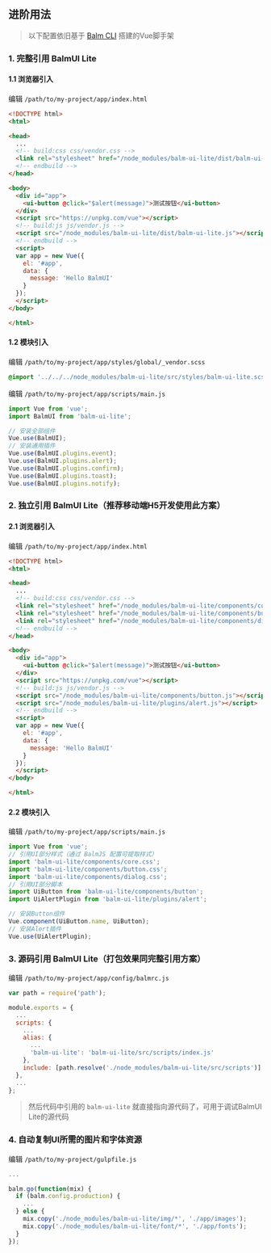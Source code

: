 ## 进阶用法

> 以下配置依旧基于 [Balm CLI](https://github.com/balmjs/balm-cli) 搭建的Vue脚手架

### 1. 完整引用 BalmUI Lite

#### 1.1 浏览器引入

编辑 `/path/to/my-project/app/index.html`

```html
<!DOCTYPE html>
<html>

<head>
  ...
  <!-- build:css css/vendor.css -->
  <link rel="stylesheet" href="/node_modules/balm-ui-lite/dist/balm-ui-lite.css">
  <!-- endbuild -->
</head>

<body>
  <div id="app">
    <ui-button @click="$alert(message)">测试按钮</ui-button>
  </div>
  <script src="https://unpkg.com/vue"></script>
  <!-- build:js js/vendor.js -->
  <script src="/node_modules/balm-ui-lite/dist/balm-ui-lite.js"></script>
  <!-- endbuild -->
  <script>
  var app = new Vue({
    el: '#app',
    data: {
      message: 'Hello BalmUI'
    }
  });
  </script>
</body>

</html>
```

#### 1.2 模块引入

编辑 `/path/to/my-project/app/styles/global/_vendor.scss`

```css
@import '../../../node_modules/balm-ui-lite/src/styles/balm-ui-lite.scss';
```

编辑 `/path/to/my-project/app/scripts/main.js`

```js
import Vue from 'vue';
import BalmUI from 'balm-ui-lite';

// 安装全部组件
Vue.use(BalmUI);
// 安装通用插件
Vue.use(BalmUI.plugins.event);
Vue.use(BalmUI.plugins.alert);
Vue.use(BalmUI.plugins.confirm);
Vue.use(BalmUI.plugins.toast);
Vue.use(BalmUI.plugins.notify);
```

### 2. 独立引用 BalmUI Lite（推荐移动端H5开发使用此方案）

#### 2.1 浏览器引入

编辑 `/path/to/my-project/app/index.html`

```html
<!DOCTYPE html>
<html>

<head>
  ...
  <!-- build:css css/vendor.css -->
  <link rel="stylesheet" href="/node_modules/balm-ui-lite/components/core.css">
  <link rel="stylesheet" href="/node_modules/balm-ui-lite/components/button.css">
  <link rel="stylesheet" href="/node_modules/balm-ui-lite/components/dialog.css">
  <!-- endbuild -->
</head>

<body>
  <div id="app">
    <ui-button @click="$alert(message)">测试按钮</ui-button>
  </div>
  <script src="https://unpkg.com/vue"></script>
  <!-- build:js js/vendor.js -->
  <script src="/node_modules/balm-ui-lite/components/button.js"></script>
  <script src="/node_modules/balm-ui-lite/plugins/alert.js"></script>
  <!-- endbuild -->
  <script>
  var app = new Vue({
    el: '#app',
    data: {
      message: 'Hello BalmUI'
    }
  });
  </script>
</body>

</html>
```

#### 2.2 模块引入

编辑 `/path/to/my-project/app/scripts/main.js`

```js
import Vue from 'vue';
// 引用UI部分样式（通过 BalmJS 配置可提取样式）
import 'balm-ui-lite/components/core.css';
import 'balm-ui-lite/components/button.css';
import 'balm-ui-lite/components/dialog.css';
// 引用UI部分脚本
import UiButton from 'balm-ui-lite/components/button';
import UiAlertPlugin from 'balm-ui-lite/plugins/alert';

// 安装Button组件
Vue.component(UiButton.name, UiButton);
// 安装Alert插件
Vue.use(UiAlertPlugin);
```

### 3. 源码引用 BalmUI Lite（打包效果同完整引用方案）

编辑 `/path/to/my-project/app/config/balmrc.js`

```js
var path = require('path');

module.exports = {
  ...
  scripts: {
    ...
    alias: {
      ...
      'balm-ui-lite': 'balm-ui-lite/src/scripts/index.js'
    },
    include: [path.resolve('./node_modules/balm-ui-lite/src/scripts')]
  },
  ...
};
```

> 然后代码中引用的 `balm-ui-lite` 就直接指向源代码了，可用于调试BalmUI Lite的源代码

### 4. 自动复制UI所需的图片和字体资源

编辑 `/path/to/my-project/gulpfile.js`

```js
...

balm.go(function(mix) {
  if (balm.config.production) {
    ...
  } else {
    mix.copy('./node_modules/balm-ui-lite/img/*', './app/images');
    mix.copy('./node_modules/balm-ui-lite/font/*', './app/fonts');
  }
});
```
